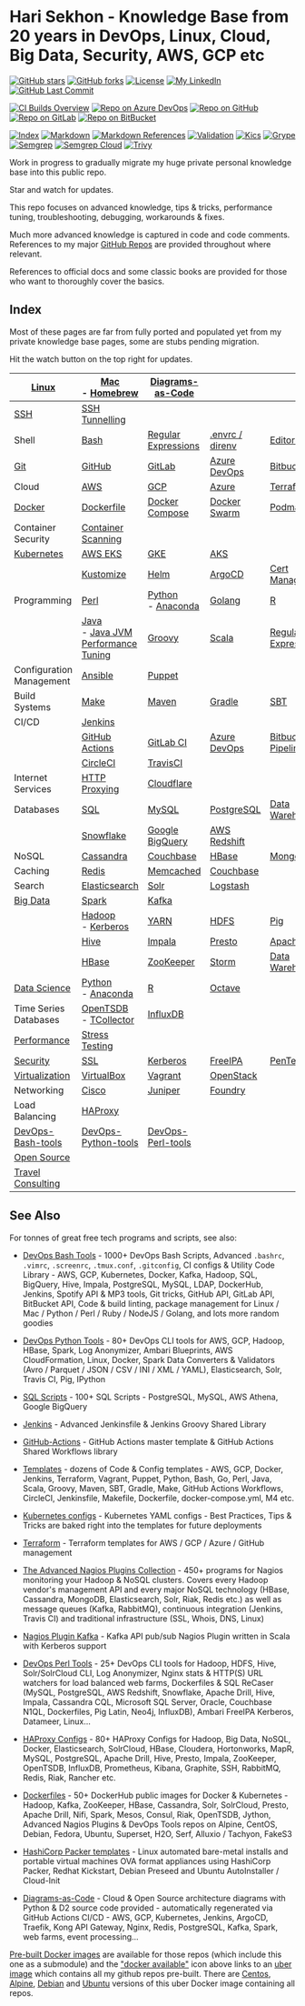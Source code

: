 # Hari Sekhon - Knowledge Base from 20 years in DevOps, Linux, Cloud, Big Data, Security, AWS, GCP etc

[![GitHub stars](https://img.shields.io/github/stars/HariSekhon/Knowledge-Base?logo=github)](https://github.com/HariSekhon/Knowledge-Base/stargazers)
[![GitHub forks](https://img.shields.io/github/forks/HariSekhon/Knowledge-Base?logo=github)](https://github.com/HariSekhon/Knowledge-Base/network)
[![License](https://img.shields.io/badge/license-MIT-green)](https://github.com/HariSekhon/Knowledge-Base/blob/master/LICENSE)
[![My LinkedIn](https://img.shields.io/badge/LinkedIn%20Profile-HariSekhon-blue?logo=linkedin)](https://www.linkedin.com/in/HariSekhon/)
[![GitHub Last Commit](https://img.shields.io/github/last-commit/HariSekhon/Knowledge-Base?logo=github)](https://github.com/HariSekhon/Knowledge-Base/commits/master)

[![CI Builds Overview](https://img.shields.io/badge/CI%20Builds-Overview%20Page-blue?logo=circleci)](https://harisekhon.github.io/CI-CD/)
[![Repo on Azure DevOps](https://img.shields.io/badge/repo-Azure%20DevOps-0078D7?logo=azure%20devops)](https://dev.azure.com/HariSekhon/GitHub/_git/Docs)
[![Repo on GitHub](https://img.shields.io/badge/repo-GitHub-2088FF?logo=github)](https://github.com/HariSekhon/Knowledge-Base)
[![Repo on GitLab](https://img.shields.io/badge/repo-GitLab-FCA121?logo=gitlab)](https://gitlab.com/HariSekhon/Knowledge-Base)
[![Repo on BitBucket](https://img.shields.io/badge/repo-BitBucket-0052CC?logo=bitbucket)](https://bitbucket.org/HariSekhon/Knowledge-Base)

[![Index](https://github.com/HariSekhon/Knowledge-Base/actions/workflows/index.yaml/badge.svg)](https://github.com/HariSekhon/Knowledge-Base/actions/workflows/index.yaml)
[![Markdown](https://github.com/HariSekhon/Knowledge-Base/actions/workflows/markdown.yaml/badge.svg)](https://github.com/HariSekhon/Knowledge-Base/actions/workflows/markdown.yaml)
[![Markdown References](https://github.com/HariSekhon/Knowledge-Base/actions/workflows/markdown_references.yaml/badge.svg)](https://github.com/HariSekhon/Knowledge-Base/actions/workflows/markdown_references.yaml)
[![Validation](https://github.com/HariSekhon/Knowledge-Base/actions/workflows/validate.yaml/badge.svg)](https://github.com/HariSekhon/Knowledge-Base/actions/workflows/validate.yaml)
[![Kics](https://github.com/HariSekhon/Knowledge-Base/actions/workflows/kics.yaml/badge.svg)](https://github.com/HariSekhon/Knowledge-Base/actions/workflows/kics.yaml)
[![Grype](https://github.com/HariSekhon/Knowledge-Base/actions/workflows/grype.yaml/badge.svg)](https://github.com/HariSekhon/Knowledge-Base/actions/workflows/grype.yaml)
[![Semgrep](https://github.com/HariSekhon/Knowledge-Base/actions/workflows/semgrep.yaml/badge.svg)](https://github.com/HariSekhon/Knowledge-Base/actions/workflows/semgrep.yaml)
[![Semgrep Cloud](https://github.com/HariSekhon/Knowledge-Base/actions/workflows/semgrep-cloud.yaml/badge.svg)](https://github.com/HariSekhon/Knowledge-Base/actions/workflows/semgrep-cloud.yaml)
[![Trivy](https://github.com/HariSekhon/Knowledge-Base/actions/workflows/trivy.yaml/badge.svg)](https://github.com/HariSekhon/Knowledge-Base/actions/workflows/trivy.yaml)

Work in progress to gradually migrate my huge private personal knowledge base into this public repo.

Star and watch for updates.

This repo focuses on advanced knowledge, tips & tricks, performance tuning, troubleshooting, debugging, workarounds &
fixes.

Much more advanced knowledge is captured in code and code comments. References to my major
[GitHub Repos](https://github.com/HariSekhon?tab=repositories&q=&type=&language=&sort=stargazers) are provided
throughout where relevant.

References to official docs and some classic books are provided for those who want to thoroughly cover the basics.

## Index

Most of these pages are far from fully ported and populated yet from my private knowledge base pages, some are stubs
pending migration.

Hit the watch button on the top right for updates.

| [Linux](linux.md)                         | [Mac](mac.md)<br/>- [Homebrew](brew.md)                                                                  | [Diagrams-as-Code](diagrams.md) |                                                   | |
|-------------------------------------------|---------------------------------------------------------------------------------------|---------------------------------------------------| - | - |
| [SSH](ssh.md)                  | [SSH Tunnelling](ssh-tunnelling.md)                                                                                      |                                                   |                                 |
| Shell                                     | [Bash](bash.md)                                                                       | [Regular Expressions](regex.md)                   | [.envrc / direnv](envrc.md)     | [Editors](editors.md)                             |
| [Git](git.md)                             | [GitHub](github.md)                                                                   | [GitLab](gitlab.md)                               | [Azure DevOps](azure-devops.md) | [Bitbucket](bitbucket.md)                         |
| Cloud                                     | [AWS](aws.md)                                                                         | [GCP](gcp.md)                                     | [Azure](azure.md)               | [Terraform](terraform.md)                         |
| [Docker](docker.md)                       | [Dockerfile](dockerfile.md)                                                           | [Docker Compose](docker-compose.md)               | [Docker Swarm](docker-swarm.md) | [Podman](podman.md)                               |
| Container Security                        | [Container Scanning](container-scanning.md)                                           |
| [Kubernetes](kubernetes.md)               | [AWS EKS](eks.md)                                                                     | [GKE](gke.md)                                     | [AKS](aks.md)                   |
|                                           | [Kustomize](kustomize.md)                                                             | [Helm](helm.md)                                   | [ArgoCD](argocd.md)             | [Cert Manager](cert-manager.md)                   |
| Programming                               | [Perl](perl.md)                                                                       | [Python](python.md)<br/>- [Anaconda](anaconda.md) | [Golang](go.md)                 | [R](r.md)                                         |
|                                           | [Java](java.md)<br/>  - [Java JVM Performance Tuning](java-jvm-performance-tuning.md) | [Groovy](groovy.md)                               | [Scala](scala.md)               | [Regular Expressions](regex.md)
| Configuration Management                  | [Ansible](ansible.md)                                                                 | [Puppet](puppet.md)                               |                                 |                                                   |
| Build Systems                             | [Make](make.md)                                                                       | [Maven](maven.md)                                 | [Gradle](gradle.md)             | [SBT](sbt.md)
| CI/CD                                     | [Jenkins](jenkins.md)                                                                 |                                                   |                                 |
|                                           | [GitHub Actions](github-actions.md)                                                   | [GitLab CI](gitlab-ci.md)                         | [Azure DevOps](azure-devops.md) | [Bitbucket Pipelines](bitbucket.md)               |
|                                           | [CircleCI](circleci.md)                                                               | [TravisCI](travis.md)                             |
| Internet Services                         | [HTTP Proxying](http-proxying.md)                                                     | [Cloudflare](cloudflare.md)                       |
| Databases                                 | [SQL](sql.md)                                                                         | [MySQL](mysql.md)                                 | [PostgreSQL](postgres.md)       | [Data Warehousing](data-warehousing.md)           |
|                                           | [Snowflake](snowflake.md)                                                             | [Google BigQuery](bigquery.md)                    | [AWS Redshift](redshift.md)     |                                                   | |
| NoSQL                                     | [Cassandra](cassandra.md)                                                             | [Couchbase](couchbase.md)                         | [HBase](hbase.md)               | [MongoDB](mongo.md)                               |
| Caching                                   | [Redis](redis.md)                                                                     | [Memcached](memcached.md)                         | [Couchbase](couchbase.md)       |
| Search                                    | [Elasticsearch](elasticsearch.md)                                                     | [Solr](solr.md)                                   | [Logstash](logstash.md)         |
| [Big Data](bigdata.md)                    | [Spark](spark.md)                                                                     | [Kafka](kafka.md)                                 |
|                                           | [Hadoop](hadoop.md)<br/> - [Kerberos](hadoop-kerberos.md)                             | [YARN](yarn.md)                                   | [HDFS](hdfs.md)                 | [Pig](pig.md) |
|                                           | [Hive](hive.md)                                                                       | [Impala](impala.md)                               | [Presto](presto.md)             | [Apache Drill](drill.md) |
|                                           | [HBase](hbase.md)                                                                     | [ZooKeeper](zookeeper.md)                         | [Storm](storm.md)               | [Data Warehousing](data-warehousing.md) |
| [Data Science](data-science.md)           | [Python](python.md)<br/>- [Anaconda](anaconda.md)                                     | [R](r.md) | [Octave](octave.md)             |
| Time Series Databases                     | [OpenTSDB](opentsdb.md)<br/>- [TCollector](tcollector.md)                             | [InfluxDB](influxdb.md) |
| [Performance](performance.md)             | [Stress Testing](stress-testing.md)                                                   |
| [Security](security.md)                   | [SSL](ssl.md)                                                                         | [Kerberos](kerberos.md) | [FreeIPA](freeipa.md) | [PenTesting](pentesting.md) |
| [Virtualization](virtualization.md)       | [VirtualBox](virtualbox.md)                                                           | [Vagrant](vagrant.md) | [OpenStack](openstack.md) |
| Networking                                | [Cisco](cisco.md)                                                                     | [Juniper](juniper.md) | [Foundry](foundry.md) |
| Load Balancing                            | [HAProxy](haproxy.md)                                                                 |
| [DevOps-Bash-tools](devops-bash-tools.md) | [DevOps-Python-tools](devops-python-tools.md)                                         | [DevOps-Perl-tools](devops-perl-tools.md)
| [Open Source](open-source.md)             |
| [Travel Consulting](travel-consulting.md) |

## See Also

For tonnes of great free tech programs and scripts, see also:

- [DevOps Bash Tools](https://github.com/HariSekhon/DevOps-Bash-tools) - 1000+ DevOps Bash Scripts, Advanced `.bashrc`, `.vimrc`, `.screenrc`, `.tmux.conf`, `.gitconfig`, CI configs & Utility Code Library - AWS, GCP, Kubernetes, Docker, Kafka, Hadoop, SQL, BigQuery, Hive, Impala, PostgreSQL, MySQL, LDAP, DockerHub, Jenkins, Spotify API & MP3 tools, Git tricks, GitHub API, GitLab API, BitBucket API, Code & build linting, package management for Linux / Mac / Python / Perl / Ruby / NodeJS / Golang, and lots more random goodies

- [DevOps Python Tools](https://github.com/HariSekhon/DevOps-Python-tools) - 80+ DevOps CLI tools for AWS, GCP, Hadoop, HBase, Spark, Log Anonymizer, Ambari Blueprints, AWS CloudFormation, Linux, Docker, Spark Data Converters & Validators (Avro / Parquet / JSON / CSV / INI / XML / YAML), Elasticsearch, Solr, Travis CI, Pig, IPython

- [SQL Scripts](https://github.com/HariSekhon/SQL-scripts) - 100+ SQL Scripts - PostgreSQL, MySQL, AWS Athena, Google BigQuery

- [Jenkins](https://github.com/HariSekhon/Jenkins) - Advanced Jenkinsfile & Jenkins Groovy Shared Library

- [GitHub-Actions](https://github.com/HariSekhon/GitHub-Actions) - GitHub Actions master template & GitHub Actions Shared Workflows library

- [Templates](https://github.com/HariSekhon/Templates) - dozens of Code & Config templates - AWS, GCP, Docker, Jenkins, Terraform, Vagrant, Puppet, Python, Bash, Go, Perl, Java, Scala, Groovy, Maven, SBT, Gradle, Make, GitHub Actions Workflows, CircleCI, Jenkinsfile, Makefile, Dockerfile, docker-compose.yml, M4 etc.

- [Kubernetes configs](https://github.com/HariSekhon/Kubernetes-configs) - Kubernetes YAML configs - Best Practices, Tips & Tricks are baked right into the templates for future deployments

- [Terraform](https://github.com/HariSekhon/Terraform) - Terraform templates for AWS / GCP / Azure / GitHub management

- [The Advanced Nagios Plugins Collection](https://github.com/HariSekhon/Nagios-Plugins) - 450+ programs for Nagios monitoring your Hadoop & NoSQL clusters. Covers every Hadoop vendor's management API and every major NoSQL technology (HBase, Cassandra, MongoDB, Elasticsearch, Solr, Riak, Redis etc.) as well as message queues (Kafka, RabbitMQ), continuous integration (Jenkins, Travis CI) and traditional infrastructure (SSL, Whois, DNS, Linux)

- [Nagios Plugin Kafka](https://github.com/HariSekhon/Nagios-Plugin-Kafka) - Kafka API pub/sub Nagios Plugin written in Scala with Kerberos support

- [DevOps Perl Tools](https://github.com/harisekhon/perl-tools) - 25+ DevOps CLI tools for Hadoop, HDFS, Hive, Solr/SolrCloud CLI, Log Anonymizer, Nginx stats & HTTP(S) URL watchers for load balanced web farms, Dockerfiles & SQL ReCaser (MySQL, PostgreSQL, AWS Redshift, Snowflake, Apache Drill, Hive, Impala, Cassandra CQL, Microsoft SQL Server, Oracle, Couchbase N1QL, Dockerfiles, Pig Latin, Neo4j, InfluxDB), Ambari FreeIPA Kerberos, Datameer, Linux...

- [HAProxy Configs](https://github.com/HariSekhon/HAProxy-configs) - 80+ HAProxy Configs for Hadoop, Big Data, NoSQL, Docker, Elasticsearch, SolrCloud, HBase, Cloudera, Hortonworks, MapR, MySQL, PostgreSQL, Apache Drill, Hive, Presto, Impala, ZooKeeper, OpenTSDB, InfluxDB, Prometheus, Kibana, Graphite, SSH, RabbitMQ, Redis, Riak, Rancher etc.

- [Dockerfiles](https://github.com/HariSekhon/Dockerfiles) - 50+ DockerHub public images for Docker & Kubernetes - Hadoop, Kafka, ZooKeeper, HBase, Cassandra, Solr, SolrCloud, Presto, Apache Drill, Nifi, Spark, Mesos, Consul, Riak, OpenTSDB, Jython, Advanced Nagios Plugins & DevOps Tools repos on Alpine, CentOS, Debian, Fedora, Ubuntu, Superset, H2O, Serf, Alluxio / Tachyon, FakeS3

- [HashiCorp Packer templates](https://github.com/HariSekhon/Packer-templates) - Linux automated bare-metal installs and portable virtual machines OVA format appliances using HashiCorp Packer, Redhat Kickstart, Debian Preseed and Ubuntu AutoInstaller / Cloud-Init

- [Diagrams-as-Code](https://github.com/HariSekhon/Diagrams-as-Code) - Cloud & Open Source architecture diagrams with Python & D2 source code provided - automatically regenerated via GitHub Actions CI/CD - AWS, GCP, Kubernetes, Jenkins, ArgoCD, Traefik, Kong API Gateway, Nginx, Redis, PostgreSQL, Kafka, Spark, web farms, event processing...

[Pre-built Docker images](https://hub.docker.com/u/harisekhon/) are available for those repos (which include this one as a submodule) and the ["docker available"](https://hub.docker.com/r/harisekhon/centos-github/)  icon above links to an [uber image](https://hub.docker.com/r/harisekhon/centos-github/) which contains all my github repos pre-built. There are [Centos](https://hub.docker.com/r/harisekhon/centos-github/), [Alpine](https://hub.docker.com/r/harisekhon/alpine-github/), [Debian](https://hub.docker.com/r/harisekhon/debian-github/) and [Ubuntu](https://hub.docker.com/r/harisekhon/ubuntu-github/) versions of this uber Docker image containing all repos.
